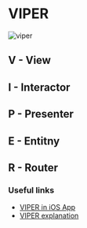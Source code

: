 # VIPER

![viper](https://user-images.githubusercontent.com/58946631/137489198-cc408695-fded-4c3f-9275-223e35174dbf.png)


## V - View

## I - Interactor

## P - Presenter

## E - Entitny

## R - Router

### Useful links
* [VIPER in iOS App](https://medium.com/cr8resume/viper-architecture-for-ios-project-with-simple-demo-example-7a07321dbd29)
* [VIPER explanation](https://www.youtube.com/watch?v=hFLdbWEE3_Y)
